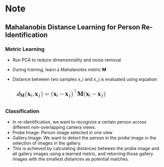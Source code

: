 # Note

## Mahalanobis Distance Learning for Person Re-Identification

### Metric Learning

* Run PCA to reduce dimensionality and noise removal
* During training, learn a Mahalanobis metric __M__

* Distance between two samples x_i and x_j is evaluated using equation:

    ![](2018-12-01-15-19-01.png)

### Classification

* In re-identification, we want to recognize a certain person across different non-overlapping camera views.
* Probe Image: Person image selected in one view
* Gallery Image: We want to detect the person in the probe image in the selection of images in the gallery.
* This is achieved by calculating distances between the probe image and all gallery images using a learned metric, and returning those gallery images with the smallest distances as potential matches.
